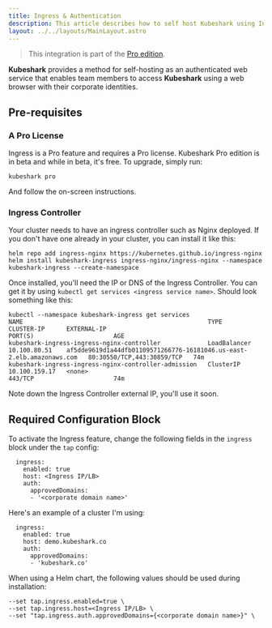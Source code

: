 ```yaml
---
title: Ingress & Authentication 
description: This article describes how to self host Kubeshark using Ingress and an IDP.
layout: ../../layouts/MainLayout.astro
---
```


> This integration is part of the [Pro edition](https://kubeshark.co/pricing).

**Kubeshark** provides a method for self-hosting as an authenticated web service that enables team members to access **Kubeshark** using a web browser with their corporate identities.

## Pre-requisites

### A Pro License
Ingress is a Pro feature and requires a Pro license. Kubeshark Pro edition is in beta and while in beta, it's free. To upgrade, simply run:
```shell
kubeshark pro
```
And follow the on-screen instructions.

### Ingress Controller
Your cluster needs to have an ingress controller such as Nginx deployed. If you don't have one already in your cluster, you can install it like this:
```shell
helm repo add ingress-nginx https://kubernetes.github.io/ingress-nginx
helm install kubeshark-ingress ingress-nginx/ingress-nginx --namespace kubeshark-ingress --create-namespace
```
Once installed, you'll need the IP or DNS of the Ingress Controller. You can get it by using `kubectl get services <ingress service name>`. Should look something like this:
```shell
kubectl --namespace kubeshark-ingress get services
NAME                                                   TYPE           CLUSTER-IP      EXTERNAL-IP                                                             PORT(S)                      AGE
kubeshark-ingress-ingress-nginx-controller             LoadBalancer   10.100.80.51    af5dde9619d1a44dfb01109571266776-16181046.us-east-2.elb.amazonaws.com   80:30550/TCP,443:30859/TCP   74m
kubeshark-ingress-ingress-nginx-controller-admission   ClusterIP      10.100.159.17   <none>                                                                  443/TCP                      74m
```
Note down the Ingress Controller external IP, you'll use it soon.

## Required Configuration Block

To activate the Ingress feature, change the following fields in the `ingress` block under the `tap` config:
```shell
  ingress:
    enabled: true
    host: <Ingress IP/LB>
    auth:
      approvedDomains: 
      - '<corporate domain name>'
```
Here's an example of a cluster I'm using:
```shell
  ingress:
    enabled: true
    host: demo.kubeshark.co
    auth:
      approvedDomains: 
      - 'kubeshark.co'
```
When using a Helm chart, the following values should be used during installation:
```shell
--set tap.ingress.enabled=true \
--set tap.ingress.host=<Ingress IP/LB> \
--set "tap.ingress.auth.approvedDomains={<corporate domain name>}" \
```
